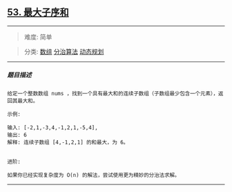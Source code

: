 ## [53. 最大子序和](https://leetcode-cn.com/problems/maximum-subarray/)

---

> 难度: 简单

> 分类:  [数组](https://leetcode-cn.com/tag/array/)  [分治算法](https://leetcode-cn.com/tag/divide-and-conquer/)  [动态规划](https://leetcode-cn.com/tag/dynamic-programming/) 

---

##### 题目描述

```
给定一个整数数组 nums ，找到一个具有最大和的连续子数组（子数组最少包含一个元素），返回其最大和。

示例:

输入: [-2,1,-3,4,-1,2,1,-5,4],
输出: 6
解释: 连续子数组 [4,-1,2,1] 的和最大，为 6。


进阶:

如果你已经实现复杂度为 O(n) 的解法，尝试使用更为精妙的分治法求解。

```

---
